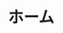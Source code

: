 ---
templateKey: top-page
title: ホーム
cover:
  title: 学びや探究に興味を持つ子どもたちのために
  subtitle: 「創造的な学び」をもたらす書籍や教材を子どもたちに届けます
  backgroundImage: ../../images/top-cover.jpg
featured:
  title: Scratchアクティビティ カードブック・シリーズ
  description: 「創造的な学び」を子供たちにもたらすプログラミング学習用カードブックです。子供たちがプログラミングに集中して取り組むのを手助けしてくれます。
  features:
    - MITのScratchチームが開発した最先端のプログラミング学習教材を収録
    - 待望のScratch3.0対応版コーディングカード
    - 小学校の教育現場、放課後プログラムの教材に最適
  link: /ja/products/scratch-activity-card-book
  books:
    -
      title: Vol.1 名前を動かそう・音楽を作ろう編
      image: ../../images/scratch-activity-card-book/vol1-on-sell.png
      price: "¥770+税"
      url: https://www.amazon.co.jp/dp/4910209018
    -
      title: Vol.2 キャラクターを動かそう・さあ、踊ろう編
      image: ../../images/scratch-activity-card-book/vol2-on-sell.png
      price: "¥770+税"
      url: https://www.amazon.co.jp/dp/4910209026
    -
      title: Vol.3 物語を作ろう・ビデオモーションセンサー編
      image: ../../images/scratch-activity-card-book/vol3-on-sell.png
      price: "¥770+税"
      url: https://www.amazon.co.jp/dp/4910209034
    -
      title: Vol.4 ゲーム編
      image: ../../images/scratch-activity-card-book/vol4-on-sell.png
      price: "¥1,050+税"
      url: https://www.amazon.co.jp/dp/4910209042
---